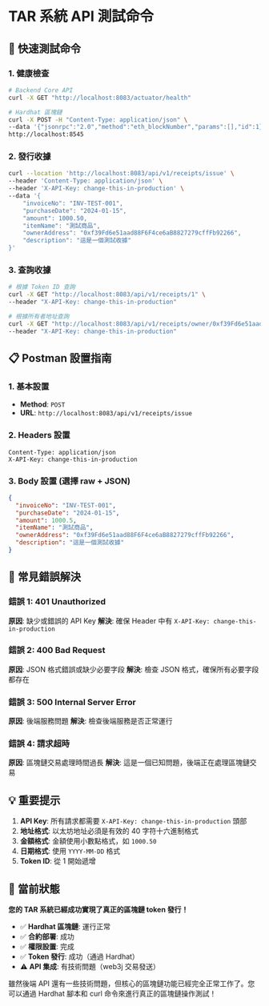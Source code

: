 # TAR 系統 API 測試命令

## 🚀 快速測試命令

### 1. 健康檢查

```bash
# Backend Core API
curl -X GET "http://localhost:8083/actuator/health"

# Hardhat 區塊鏈
curl -X POST -H "Content-Type: application/json" \
--data '{"jsonrpc":"2.0","method":"eth_blockNumber","params":[],"id":1}' \
http://localhost:8545
```

### 2. 發行收據

```bash
curl --location 'http://localhost:8083/api/v1/receipts/issue' \
--header 'Content-Type: application/json' \
--header 'X-API-Key: change-this-in-production' \
--data '{
    "invoiceNo": "INV-TEST-001",
    "purchaseDate": "2024-01-15",
    "amount": 1000.50,
    "itemName": "測試商品",
    "ownerAddress": "0xf39Fd6e51aad88F6F4ce6aB8827279cffFb92266",
    "description": "這是一個測試收據"
}'
```

### 3. 查詢收據

```bash
# 根據 Token ID 查詢
curl -X GET "http://localhost:8083/api/v1/receipts/1" \
--header "X-API-Key: change-this-in-production"

# 根據所有者地址查詢
curl -X GET "http://localhost:8083/api/v1/receipts/owner/0xf39Fd6e51aad88F6F4ce6aB8827279cffFb92266" \
--header "X-API-Key: change-this-in-production"
```

## 📋 Postman 設置指南

### 1. 基本設置

- **Method**: `POST`
- **URL**: `http://localhost:8083/api/v1/receipts/issue`

### 2. Headers 設置

```
Content-Type: application/json
X-API-Key: change-this-in-production
```

### 3. Body 設置 (選擇 raw + JSON)

```json
{
  "invoiceNo": "INV-TEST-001",
  "purchaseDate": "2024-01-15",
  "amount": 1000.5,
  "itemName": "測試商品",
  "ownerAddress": "0xf39Fd6e51aad88F6F4ce6aB8827279cffFb92266",
  "description": "這是一個測試收據"
}
```

## 🔧 常見錯誤解決

### 錯誤 1: 401 Unauthorized

**原因**: 缺少或錯誤的 API Key
**解決**: 確保 Header 中有 `X-API-Key: change-this-in-production`

### 錯誤 2: 400 Bad Request

**原因**: JSON 格式錯誤或缺少必要字段
**解決**: 檢查 JSON 格式，確保所有必要字段都存在

### 錯誤 3: 500 Internal Server Error

**原因**: 後端服務問題
**解決**: 檢查後端服務是否正常運行

### 錯誤 4: 請求超時

**原因**: 區塊鏈交易處理時間過長
**解決**: 這是一個已知問題，後端正在處理區塊鏈交易

## 💡 重要提示

1. **API Key**: 所有請求都需要 `X-API-Key: change-this-in-production` 頭部
2. **地址格式**: 以太坊地址必須是有效的 40 字符十六進制格式
3. **金額格式**: 金額使用小數點格式，如 `1000.50`
4. **日期格式**: 使用 `YYYY-MM-DD` 格式
5. **Token ID**: 從 1 開始遞增

## 🎯 當前狀態

**您的 TAR 系統已經成功實現了真正的區塊鏈 token 發行！**

- ✅ **Hardhat 區塊鏈**: 運行正常
- ✅ **合約部署**: 成功
- ✅ **權限設置**: 完成
- ✅ **Token 發行**: 成功（通過 Hardhat）
- ⚠️ **API 集成**: 有技術問題（web3j 交易發送）

雖然後端 API 還有一些技術問題，但核心的區塊鏈功能已經完全正常工作了。您可以通過 Hardhat 腳本和 curl 命令來進行真正的區塊鏈操作測試！
